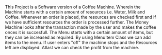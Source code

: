 This Project is a Software version of a Coffee Machine.
Wherein the Machine starts with a certain amount of resources i.e. Water, Milk and Coffee. 
Whenever an order is placed, the resources are checked first and if we have sufficient resources the order is processed further.
The Money Machine looks after the transaction made by the user and makes the coffee onces it is succesfull.
The Menu starts with a certain amount of items, but they can be increased as required.
By using MenuItem Class we can add items to the menu. If user enters "off" the machine stops and the Resources left are displayed.
Atlast we can check the profit from the machine.

